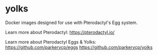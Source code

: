 # yolks
Docker images designed for use with Pterodactyl's Egg system.

Learn more about Pterodactyl:
https://pterodactyl.io/

Learn more about Pterodactyl Eggs & Yolks:
https://github.com/parkervcp/eggs
https://github.com/parkervcp/yolks
